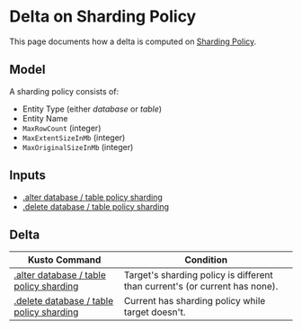 # Delta on Sharding Policy

This page documents how a delta is computed on [Sharding Policy](https://docs.microsoft.com/en-us/azure/data-explorer/kusto/management/sharding-policy).

## Model

A sharding policy consists of:

* Entity Type (either *database* or *table*)
* Entity Name
* `MaxRowCount` (integer)
* `MaxExtentSizeInMb` (integer)
* `MaxOriginalSizeInMb` (integer)

## Inputs

* [.alter database / table policy sharding](https://docs.microsoft.com/en-us/azure/data-explorer/kusto/management/sharding-policy#alter-policy)
* [.delete database / table policy sharding](https://docs.microsoft.com/en-us/azure/data-explorer/kusto/management/sharding-policy#delete-policy)

## Delta

Kusto Command|Condition
-|-
[.alter database / table policy sharding](https://docs.microsoft.com/en-us/azure/data-explorer/kusto/management/sharding-policy#alter-policy)|Target's sharding policy is different than current's (or current has none).
[.delete database / table policy sharding](https://docs.microsoft.com/en-us/azure/data-explorer/kusto/management/sharding-policy#delete-policy)|Current has sharding policy while target doesn't.


